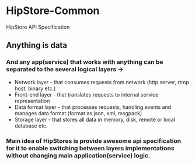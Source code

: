 # HipStore-Common
HipStore API Specification

## Anything is data ##
### And any app(service) that works with anything can be separated to the several logical layers -> ###
 * Network layer - that consumes requests from network (http server, rtmp host, binary etc.)
 * Front-end layer - that translates requests to internal service representation
 * Data format layer - that processes requests, handling events and manages data format (format as json, xml, msgpack)
 * Storage layer - that stores all data in memory, disk, remote or local database etc.

### Main idea of HipStores is provide awesome api specification for it to enable switching between layers implementations without changing main application(service) logic. ###

